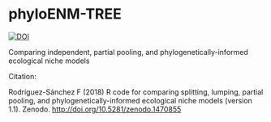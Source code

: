 # phyloENM-TREE

[![DOI](https://zenodo.org/badge/DOI/10.5281/zenodo.1470856.svg)](https://doi.org/10.5281/zenodo.1470856)

Comparing independent, partial pooling, and phylogenetically-informed ecological niche models

Citation:

Rodríguez-Sánchez F (2018) R code for comparing splitting, lumping, partial pooling, and phylogenetically-informed ecological niche models (version 1.1). Zenodo. http://doi.org/10.5281/zenodo.1470855
